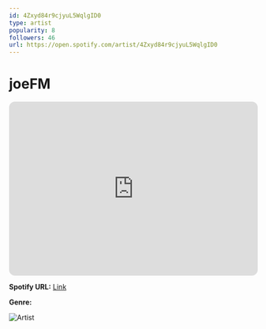 ```yaml
---
id: 4Zxyd84r9cjyuL5WqlgID0
type: artist
popularity: 8
followers: 46
url: https://open.spotify.com/artist/4Zxyd84r9cjyuL5WqlgID0
---
```

# joeFM

<iframe style="border-radius:12px" src="https://open.spotify.com/embed/artist/4Zxyd84r9cjyuL5WqlgID0" width="100%" height="352" frameBorder="0" allowfullscreen="" allow="autoplay; clipboard-write; encrypted-media; fullscreen; picture-in-picture" loading="lazy"></iframe>

**Spotify URL:** [Link](https://open.spotify.com/artist/4Zxyd84r9cjyuL5WqlgID0)

**Genre:** 

![Artist](https://i.scdn.co/image/ab6761610000e5eb80c8694414f99fc1254c8fa0)
